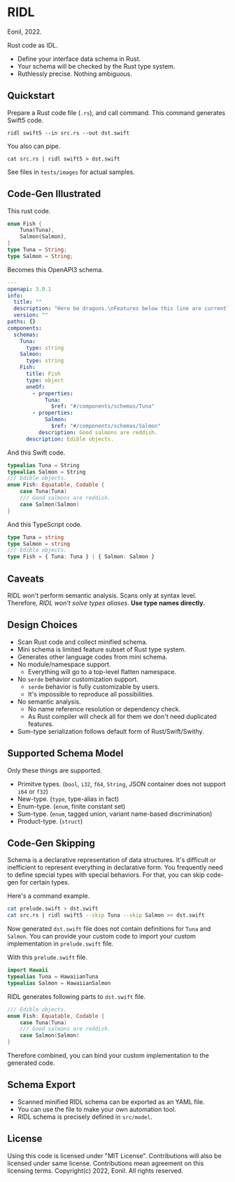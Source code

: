 RIDL
====
Eonil, 2022.

Rust code as IDL.

- Define your interface data schema in Rust.
- Your schema will be checked by the Rust type system.
- Ruthlessly precise. Nothing ambiguous.




Quickstart
----------
Prepare a Rust code file (`.rs`), and call command.
This command generates Swift5 code.

    ridl swift5 --in src.rs --out dst.swift

You also can pipe.

    cat src.rs | ridl swift5 > dst.swift

See files in `tests/images` for actual samples.




Code-Gen Illustrated
--------------------
This rust code.
```rust
enum Fish {
    Tuna(Tuna),
    Salmon(Salmon),
}
type Tuna = String;
type Salmon = String;
```

Becomes this OpenAPI3 schema.
```yaml
---
openapi: 3.0.1
info:
  title: ""
  description: "Here be dragons.\nFeatures below this line are currently supported."
  version: ""
paths: {}
components:
  schemas:
    Tuna:
      type: string
    Salmon:
      type: string
    Fish:
      title: Fish
      type: object
      oneOf:
        - properties:
            Tuna:
              $ref: "#/components/schemas/Tuna"
        - properties:
            Salmon:
              $ref: "#/components/schemas/Salmon"
          description: Good salmons are reddish.
      description: Edible objects.
```

And this Swift code.
```swift
typealias Tuna = String
typealias Salmon = String
/// Edible objects.
enum Fish: Equatable, Codable {
    case Tuna(Tuna)
    /// Good salmons are reddish.
    case Salmon(Salmon)
}
```

And this TypeScript code.
```typescript
type Tuna = string
type Salmon = string
/// Edible objects.
type Fish = { Tuna: Tuna } | { Salmon: Salmon }
```





Caveats
-------
RIDL won't perform semantic analysis.
Scans only at syntax level. Therefore, *RIDL won't solve types aliases*.
**Use type names directly.**







Design Choices
--------------
- Scan Rust code and collect minified schema.
- Mini schema is limited feature subset of Rust type system.
- Generates other language codes from mini schema.
- No module/namespace support.
    - Everything will go to a top-level flatten namespace.
- No `serde` behavior customization support.
    - `serde` behavior is fully customizable by users.
    - It's impossible to reproduce all possibilities.
- No semantic analysis.
    - No name reference resolution or dependency check.
    - As Rust compiler will check all for them we don't need duplicated features.
- Sum-type serialization follows default form of Rust/Swift/Swithy.




Supported Schema Model
----------------------
Only these things are supported.
- Primitve types. (`bool`, `i32`, `f64`, `String`, JSON container does not support `i64` or `f32`)
- New-type. (`type`, type-alias in fact)
- Enum-type. (`enum`, finite constant set)
- Sum-type. (`enum`, tagged union, variant name-based discrimination)
- Product-type. (`struct`)




Code-Gen Skipping
-----------------
Schema is a declarative representation of data structures.
It's difficult or inefficient to represent everything in declarative form.
You frequently need to define special types with special behaviors.
For that, you can skip code-gen for certain types.

Here's a command example.
```sh
cat prelude.swift > dst.swift
cat src.rs | ridl swift5 --skip Tuna --skip Salmon >> dst.swift
```

Now generated `dst.swift` file does not contain definitions for 
`Tuna` and `Salmon`. You can provide your custom code to import
your custom implementation in `prelude.swift` file.

With this `prelude.swift` file.
```swift
import Hawaii
typealias Tuna = HawaiianTuna
typealias Salmon = HawaiianSalmon
```

RIDL generates following parts to `dst.swift` file.
```swift
/// Edible objects.
enum Fish: Equatable, Codable {
    case Tuna(Tuna)
    /// Good salmons are reddish.
    case Salmon(Salmon)
}
```

Therefore combined, you can bind your custom implementation 
to the generated code.






Schema Export
-------------
- Scanned minified RIDL schema can be exported as an YAML file.
- You can use the file to make your own automation tool.
- RIDL schema is precisely defined in `src/model`.





License
-------
Using this code is licensed under "MIT License".
Contributions will also be licensed under same license.
Contributions mean agreement on this licensing terms.
Copyright(c) 2022, Eonil. All rights reserved.
